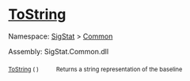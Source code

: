 # [ToString](./Baseline-100663332.md)

Namespace: [SigStat]() > [Common](./../README.md)

Assembly: SigStat.Common.dll

<sub>[ToString](./Baseline-100663332.md) (  )</sub>&nbsp;&nbsp;&nbsp;&nbsp;&nbsp;&nbsp;&nbsp;&nbsp;&nbsp;<sub>Returns a string representation of the baseline</sub>
